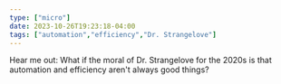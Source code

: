 ```yaml
---
type: ["micro"]
date: 2023-10-26T19:23:18-04:00
tags: ["automation","efficiency","Dr. Strangelove"]
---
```

Hear me out: What if the moral of Dr. Strangelove for the 2020s is that automation and efficiency aren't always good things?
